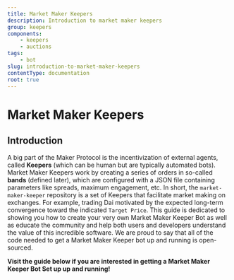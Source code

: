 ```yaml
---
title: Market Maker Keepers
description: Introduction to market maker keepers
group: keepers
components:
    - keepers
    - auctions
tags:
    - bot
slug: introduction-to-market-maker-keepers
contentType: documentation
root: true
---
```


# Market Maker Keepers

## Introduction 

A big part of the Maker Protocol is the incentivization of external agents, called **Keepers** \(which can be human but are typically automated bots\). Market Maker Keepers work by creating a series of orders in so-called **bands** \(defined later\), which are configured with a JSON file containing parameters like spreads, maximum engagement, etc. In short, the `market-maker-keeper` repository is a set of Keepers that facilitate market making on exchanges. For example, trading Dai motivated by the expected long-term convergence toward the indicated `Target Price`. This guide is dedicated to showing you how to create your very own Market Maker Keeper Bot as well as educate the community and help both users and developers understand the value of this incredible software. We are proud to say that all of the code needed to get a Market Maker Keeper bot up and running is open-sourced.

**Visit the guide below if you are interested in getting a Market Maker Keeper Bot Set up up and running!**

